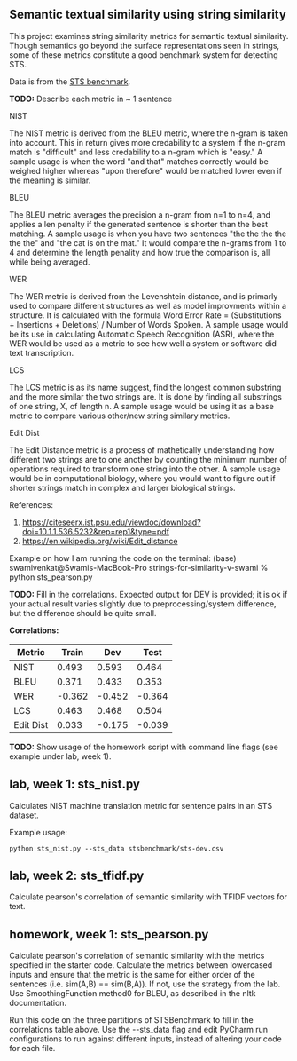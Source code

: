 Semantic textual similarity using string similarity
---------------------------------------------------

This project examines string similarity metrics for semantic textual similarity.
Though semantics go beyond the surface representations seen in strings, some of these
metrics constitute a good benchmark system for detecting STS.

Data is from the [STS benchmark](http://ixa2.si.ehu.es/stswiki/index.php/STSbenchmark).

**TODO:**
Describe each metric in ~ 1 sentence

NIST

The NIST metric is derived from the BLEU metric, where the n-gram is taken into account. This in return gives more credability to a system if the n-gram match is "difficult" and less credability to a n-gram which is "easy." A sample usage is when the word "and that" matches correctly would be weighed higher whereas "upon therefore" would be matched lower even if the meaning is similar.

BLEU

The BLEU metric  averages the precision a n-gram from n=1 to n=4, and applies a len penalty if
the generated sentence is shorter than the best matching. A sample usage is when you have two sentences "the the the the the the" and "the cat is on the mat." It would compare the n-grams from 1 to 4 and determine the length penality and how true the comparison is, all while being averaged.


WER

The WER metric is derived from the Levenshtein distance, and is primarly used to compare different structures as well as model improvments within a structure. It is calculated with the formula Word Error Rate = (Substitutions + Insertions + Deletions) / Number of Words Spoken. A sample usage would be its use in calculating Automatic Speech Recognition (ASR), where the WER would be used as a metric to see how well a system or software did text transcription.

LCS

The LCS metric is as its name suggest, find the longest common substring and the more similar the two strings are. It is done by finding all substrings of one string, X, of length n. A sample usage would be using it as a base metric to compare various other/new string similary metrics.

Edit Dist

The Edit Distance metric is a process of mathetically understanding how different two strings are to one another by counting the minimum number of operations required to transform one string into the other. A sample usage would be in computational biology, where you would want to figure out if shorter strings match in complex and larger biological strings.

References:
1. https://citeseerx.ist.psu.edu/viewdoc/download?doi=10.1.1.536.5232&rep=rep1&type=pdf
2. https://en.wikipedia.org/wiki/Edit_distance


Example on how I am running the code on the terminal:
(base) swamivenkat@Swamis-MacBook-Pro strings-for-similarity-v-swami % python sts_pearson.py

**TODO:** Fill in the correlations. Expected output for DEV is provided; it is ok if your actual result
varies slightly due to preprocessing/system difference, but the difference should be quite small.

**Correlations:**

Metric | Train | Dev | Test 
------ | ----- | --- | ----
NIST | 0.493 | 0.593 | 0.464
BLEU | 0.371 | 0.433 | 0.353
WER | -0.362 | -0.452| -0.364
LCS | 0.463 | 0.468| 0.504
Edit Dist | 0.033 | -0.175| -0.039

**TODO:**
Show usage of the homework script with command line flags (see example under lab, week 1).


## lab, week 1: sts_nist.py

Calculates NIST machine translation metric for sentence pairs in an STS dataset.

Example usage:

`python sts_nist.py --sts_data stsbenchmark/sts-dev.csv`

## lab, week 2: sts_tfidf.py

Calculate pearson's correlation of semantic similarity with TFIDF vectors for text.

## homework, week 1: sts_pearson.py

Calculate pearson's correlation of semantic similarity with the metrics specified in the starter code.
Calculate the metrics between lowercased inputs and ensure that the metric is the same for either order of the 
sentences (i.e. sim(A,B) == sim(B,A)). If not, use the strategy from the lab.
Use SmoothingFunction method0 for BLEU, as described in the nltk documentation.

Run this code on the three partitions of STSBenchmark to fill in the correlations table above.
Use the --sts_data flag and edit PyCharm run configurations to run against different inputs,
 instead of altering your code for each file.
